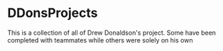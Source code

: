 # DDonsProjects
This is a collection of all of Drew Donaldson's project. Some have been completed with teammates while others were solely on his own
